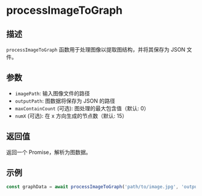 # processImageToGraph

## 描述

`processImageToGraph` 函数用于处理图像以提取图结构，并将其保存为 JSON 文件。

## 参数

- `imagePath`: 输入图像文件的路径
- `outputPath`: 图数据将保存为 JSON 的路径
- `maxContainCount` (可选): 图处理的最大包含值（默认: 0）
- `numX` (可选): 在 x 方向生成的节点数（默认: 15）

## 返回值

返回一个 Promise，解析为图数据。

## 示例

```typescript
const graphData = await processImageToGraph('path/to/image.jpg', 'output.json');
```